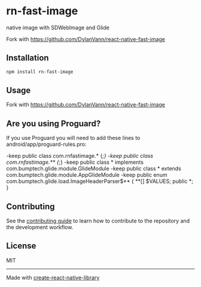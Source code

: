 # rn-fast-image

native image with SDWebImage and Glide

Fork with https://github.com/DylanVann/react-native-fast-image

## Installation

```sh
npm install rn-fast-image
```

## Usage

Fork with https://github.com/DylanVann/react-native-fast-image

## Are you using Proguard?
If you use Proguard you will need to add these lines to android/app/proguard-rules.pro:

-keep public class com.rnfastimage.* {*;}
-keep public class com.rnfastimage.** {*;}
-keep public class * implements com.bumptech.glide.module.GlideModule
-keep public class * extends com.bumptech.glide.module.AppGlideModule
-keep public enum com.bumptech.glide.load.ImageHeaderParser$** {
  **[] $VALUES;
  public *;
}

## Contributing

See the [contributing guide](CONTRIBUTING.md) to learn how to contribute to the repository and the development workflow.

## License

MIT

---

Made with [create-react-native-library](https://github.com/callstack/react-native-builder-bob)
